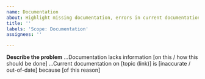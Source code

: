 ```yaml
---
name: Documentation
about: Highlight missing documentation, errors in current documentation, or suggest improvements
title: ''
labels: 'Scope: Documentation'
assignees: ''

---
```


**Describe the problem**
...Documentation lacks information [on this / how this should be done]
...Current documentation on [topic (link)] is [inaccurate / out-of-date] because [of this reason]
